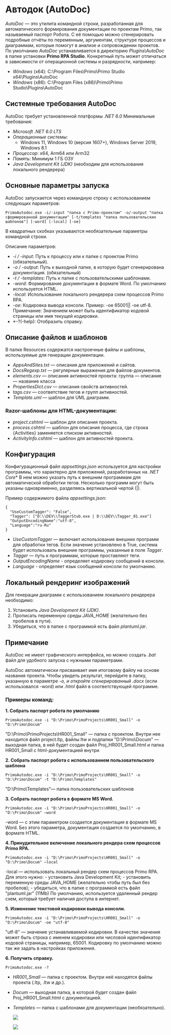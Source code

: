 # Автодок (AutoDoc)

*AutoDoc* — это утилита командной строки, разработанная для автоматического формирования документации по проектам Primo, так называемый паспорт Робота. 
С её помощью можно сгенерировать подробные отчёты по переменным, аргументам, структуре процессов и диаграммам, которые помогут в анализе и сопровождении проектов.
По умолчанию *AutoDoc* устанавливается в директорию *Plugins\AutoDoc* в папке установки **Primo RPA Studio**. 
Конкретный путь может отличаться в зависимости от операционной системы и разрядности, например:

- *Windows* (x64): C:\Program Files\Primo\Primo Studio x64\Plugins\AutoDoc
- *Windows* (x86): C:\Program Files (x86)\Primo\Primo Studio\Plugins\AutoDoc

## Системные требования AutoDoc 
AutoDoc требует установленной платформы *.NET 6.0*
 Минимальные требования:
- *Microsoft .NET 6.0 LTS*
- *Операционные системы*:
  - Windows 11, Windows 10 (версия 1607+), Windows Server 2019, Windows 8.1
- *Процессор*: x64, Arm64 или Arm32
- *Память*: Минимум 1 ГБ ОЗУ
- *Java Development Kit (JDK)* (необходим для использования локального рендерера)


## Основные параметры запуска

AutoDoc запускается через командную строку с использованием следующих параметров:
```
PrimoAutodoc.exe -i/-input "папка с Primo-проектом" -o/-output "папка сформированной документации" [-t/templates "папка пользовательских шаблонов"] [-word] [-local] [-oe]
```
В квадратных скобках указываются необязательные параметры командной строки.

Описание параметров:
- *-i / -input*: Путь к процессу или к папке с проектом Primo (обязательный).
- *-o / -output*: Путь к выходной папке, в которую будет сгенерирована документация. (обязательный)
- *-t / -templates*: Путь к папке с пользовательскими шаблонами.
- *-word*: Формирование документации в формате Word. По умолчанию используется HTML.
- *-local*: Использование локального рендерера схем процессов Primo RPA.
- *-oe*: Кодировка вывода консоли. Пример: -oe 65001|| -oe utf-8. Примечание: Значением может быть идентификатор кодовой страницы или имя текущей кодировки.
- *-?(-help): Отобразить справку.


## Описание файлов и шаблонов
В папке Resources содержатся настроечные файлы и шаблоны, используемые для генерации документации.

- *AppsAndSites.txt* — описания для приложений и сайтов.
- *DocsRegexp.txt* — регулярные выражения для файлов-документов.
- *elements.csv* — описания активностей проекта: группа — описание — название класса
- *PropertiesDict.csv* — описания свойств активностей.
- *tags.csv* — соответствие тегов и групп активностей.
- *Template.uml* — шаблон для UML диаграмм.

### Razor-шаблоны для HTML-документации:
- *project.cshtml* — шаблон для описания проекта.
- *process.cshtml* — шаблон для описания процесса, где строка {Activities} заменяется списком активностей.
- *ActivityInfo.cshtml* — шаблон для активностей проекта.

## Конфигурация

Конфигурационный файл *appsettings.json* используется для настройки программы, что характерно для приложений, разработанных на *.NET Core**
В нем можно указать путь к внешним программам для автоматической обработки тегов. Несколько программ могут быть указаны одновременно, разделяясь вертикальной чертой (|).

Пример содержимого файла *appsettings.json*:

```
{
  "UseCustomTagger": "False",
  "Tagger": ["D:\\DEV\\TaggerStub.exe | D:\\DEV\\Tagger_01.exe"]
  "OutputEncodingName":"utf-8",
  "Language":"ru-Ru"
}
```

- *UseCustomTagger* — включает использование внешних программ для обработки тегов. Если значение установлено в True, система будет использовать внешние программы, указанные в поле *Tagger*.
- *Tagger* — путь к программам, которые проставляют теги.
- *OutputEncodingName* - определяет кодировку сообщений в консоли.
- *Language* - определяет язык сообщений консоли по умолчанию.

## Локальный рендеринг изображений

Для генерации диаграмм с использованием локального рендерера необходимо:
1. Установить *Java Development Kit (JDK)*.
2. Прописать переменную среды *JAVA_HOME* (желательно без пробелов в пути).
3. Убедиться, что в папке с программой есть файл *plantuml.jar*.

## Примечание

AutoDoc не имеет графического интерфейса, но можно создать *.bat* файл для удобного запуска с нужными параметрами.

AutoDoc автоматически присваивает имя итоговому файлу на основе названия проекта. 
Чтобы увидеть результат, перейдите в папку, указанную в параметре *-o, и откройте сгенерированный *.docx** (если использовался -word) или *.html* файл в соответствующей программе.


### Примеры команд:

**1. Собрать паспорт робота по умолчанию**
``` 
PrimoAutodoc.exe -i "D:\Primo\PrimoProjects\HR001_Small" -o "D:\Primo\Docum"
``` 
"D:\Primo\PrimoProjects\HR001_Small" — папка с проектом. Внутри нее находится файл project.ltp, файлы ltw и подпапки
"D:\Primo\Docum" — выходная папка, в ней будет создан файл Proj_HR001_Small.html и папка HR001_Small с html-документацией внутри

**2. Собрать паспорт робота с использованием пользовательского шаблона**
``` 
PrimoAutodoc.exe -i "D:\Primo\PrimoProjects\HR001_Small" -o "D:\Primo\Docum" -t "D:\Primo\Templates"
``` 
"D:\Primo\Templates"— папка пользовательских шаблонов

**3. Собрать паспорт робота в формате MS Word.**
``` 
PrimoAutodoc.exe -i "D:\Primo\PrimoProjects\HR001_Small" -o "D:\Primo\Docum" –word
``` 
-word — с этим параметром создается документация в формате MS Word. Без этого параметра, документация создается по умолчанию, в формате HTML.

**4. Принудительное включение локального рендера схем процессов Primo RPA.**
``` 
PrimoAutodoc.exe -i "D:\Primo\PrimoProjects\HR001_Small" -o "D:\Primo\Docum" –local
``` 
-local — использовать локальный рендер схем процессов Primo RPA. Для этого нужно: 
	- установить Java Development Kit;
	 - установить переменную среды JAVA_HOME (желательно чтобы путь был без пробелов); 
	- убедиться, что в папке с программой есть файл "plantuml.jar" (11Mb)
По умолчанию, используется удаленный рендер схем, который требует наличия доступа в интернет.

**5. Изменение текстовой кодировки вывода консоли.** 
``` 
PrimoAutodoc.exe -i "D:\Primo\PrimoProjects\HR001_Small" -o "D:\Primo\Docum" -oe "utf-8" 
```
"utf-8" — значение устанавливаемой кодировки. В качестве значения может быть строка с именем кодировки или числовой идентификатор кодовой страницы, например, 65001. Кодировку по умолчанию можно так же задать в настройках приложения. 

**6. Получить справку.** 
``` 
PrimoAutodoc.exe -? 
``` 

- *HR001_Small* — папка с проектом. Внутри неё находятся файлы проекта (.ltp, .ltw и др.).
- *Docum* — выходная папка, в которой будет создан файл Proj_HR001_Small.html с документацией.
- *Templates* — папка с шаблонами для документации (необязательно).

   ![](../../.gitbook/assets1/autodoc2.png) 

   ![](../../.gitbook/assets1/autodoc1.png) 

